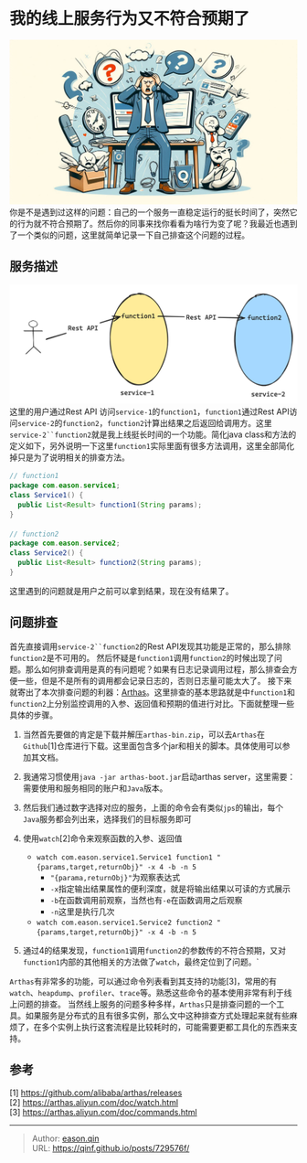 # 我的线上服务行为又不符合预期了

![我的服务行为又不符合预期了](/images/online-service-arthas/online-service-why.png)
你是不是遇到过这样的问题：自己的一个服务一直稳定运行的挺长时间了，突然它的行为就不符合预期了。然后你的同事来找你看看为啥行为变了呢？我最近也遇到了一个类似的问题，这里就简单记录一下自己排查这个问题的过程。
<!--more-->
## 服务描述
![线上服务](/images/online-service-arthas/online-service.png)
这里的用户通过Rest API 访问`service-1`的`function1`，`function1`通过Rest API访问`service-2`的`function2`，`function2`计算出结果之后返回给调用方。这里`service-2``function2`就是我上线挺长时间的一个功能。简化java class和方法的定义如下，另外说明一下这里`function1`实际里面有很多方法调用，这里全部简化掉只是为了说明相关的排查方法。
```Java
// function1
package com.eason.service1;
class Service1() {
  public List<Result> function1(String params);
}
  
// function2
package com.eason.service2;
class Service2() {
  public List<Result> function2(String params);
}
```
这里遇到的问题就是用户之前可以拿到结果，现在没有结果了。
## 问题排查
首先直接调用`service-2``function2`的Rest API发现其功能是正常的，那么排除`function2`是不可用的。
然后怀疑是`function1`调用`function2`的时候出现了问题。那么如何排查调用是真的有问题呢？如果有日志记录调用过程，那么排查会方便一些，但是不是所有的调用都会记录日志的，否则日志量可能太大了。
接下来就寄出了本次排查问题的利器：[Arthas](https://github.com/alibaba/arthas)。这里排查的基本思路就是中`function1`和`function2`上分别监控调用的入参、返回值和预期的值进行对比。下面就整理一些具体的步骤。
1. 当然首先要做的肯定是下载并解压`arthas-bin.zip`，可以去`Arthas`在`Github`[1]仓库进行下载。这里面包含多个jar和相关的脚本。具体使用可以参加其文档。

2. 我通常习惯使用`java -jar arthas-boot.jar`启动arthas server，这里需要：需要使用和服务相同的账户和`Java`版本。
3. 然后我们通过数字选择对应的服务，上面的命令会有类似`jps`的输出，每个`Java`服务都会列出来，选择我们的目标服务即可
4. 使用`watch`[2]命令来观察函数的入参、返回值
    - `watch com.eason.service1.Service1 function1 "{params,target,returnObj}" -x 4 -b -n 5`
        - `"{parama,returnObj}"`为观察表达式
        - `-x`指定输出结果属性的便利深度，就是将输出结果以可读的方式展示
        - `-b`在函数调用前观察，当然也有`-e`在函数调用之后观察
        - `-n`这里是执行几次
    - `watch com.eason.service1.Service2 function2 "{params,target,returnObj}" -x 4 -b -n 5`
5. 通过4的结果发现，`function1`调用`function2`的参数传的不符合预期，又对`function1`内部的其他相关的方法做了`watch`，最终定位到了问题。`

`Arthas`有非常多的功能，可以通过命令列表看到其支持的功能[3]，常用的有`watch`、`heapdump`、`profiler`、`trace`等。熟悉这些命令的基本使用非常有利于线上问题的排查。
当然线上服务的问题多种多样，`Arthas`只是排查问题的一个工具。如果服务是分布式的且有很多实例，那么文中这种排查方式处理起来就有些麻烦了，在多个实例上执行这套流程是比较耗时的，可能需要更都工具化的东西来支持。
## 参考
[1] https://github.com/alibaba/arthas/releases  
[2] https://arthas.aliyun.com/doc/watch.html  
[3] https://arthas.aliyun.com/doc/commands.html

---

> Author: [eason.qin](https://github.com/qinf)  
> URL: https://qinf.github.io/posts/729576f/  

